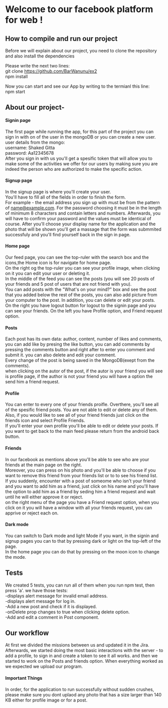 # Welcome to our facebook platform for web !

## How to compile and run our project
Before we will explain about our project, you need to clone the repository and also install the dependencies

Please write the next two lines: <br> 
git clone https://github.com/BarWanunu/ex2 <br>
npm install

Now you can start and see our App by writing to the termianl this line: <br> 
npm start

## About our project-
#### Signin page
The first page while running the app, for this part of the project you can sign in with on of the user in the mongoDB or you can create a new user. <br> 
user details from the mongo: <br> 
username: Shaked Gitta <br> 
password: Aa12345678<br> 
After you sign in with us you'll get a spesific token that will allow you to make some of the activities we offer for our users by making sure you are indeed the person who are authorized to make the specific action.



#### Signup page
In the signup page is where you'll create your user.<br> 
You'll have to fill all of the fields in order to finish the form.<br> 
For example - the email address you sign up with must be from the pattern of name@example.com.
For the password choosing it must be in the length of minimum 8 characters and contain letters and numbers. Afterwards, you will have to confirm your password and the values must be identical of course.
After you'll choose your display name for the application and the photo that will be shown you'll get a massage that the form was submmited successfuly and you'll find yourself back in the sign in page.

#### Home page
Our feed page, you can see the top-ruler with the search box and the icons,the Home icon is for navigate for home page. <br>
On the right og the top-ruler you can see your profile image, when clicking on it you can edit your user or deleting it.<br>
In the middle of the feed you can see the posts (you will see 20 posts of your friends and 5 post of users that are not friend with you).<br>
 You can add posts with the "What's on your mind?" box and see the post that you added below the rest of the posts, you can also add picture from your computer to the post. In addition, you can delete or edit your posts.<br>
On the right you have logout button for logout to the signin page and you can see your friends.
On the left you have Profile option, and Friend request option.<br> 


#### Posts
Each post has its own data: author, content, number of likes and comments, you can add like by presing the like button, you can add comments by pressing the comments button and right after to enter you comment and submit it. you can also delete and edit your comment.<br> 
Every change of the post is being saved in the MongoDB(exept from the comments).<br> 
when clicking on the autor of the post, if the autor is your friend you will see is profile page, if the author is not your friend you will have a option the send him a friend request.

#### Profile
You can enter to every one of your friends proifle. Overthere, you'll see all of the spesific friend posts. You are not able to edit or delete any of them.<br> 
Also, if you would like to see all of your friend friends just click on the friends icon and select Profile Friends.<br> 
If you'll enter your own profile you'll be able to edit or delete your posts.
If you want to get back to the main feed please return from the android back button.

#### Friends
In our facebook as mentions above you'll be able to see who are your friends at the main page on the right.<br> 
Moreover,  you can press on his photo and you'll be able to choose if you want to remove this friend from your friends list or to to see his friend list.<br> 
If you suddenly, encounter with a post of someome who isn't your friend and you want to add him as a friend, just click on his name and you'll have the option to add him as a friend by seding him a friend request and wait until he will either approve it or reject.<br> 
on the right menu of the page you have a Friend request option, when you click on it you will have a window with all your friends request, you can apprive or reject each on. <br> 
#### Dark mode
You can switch to Dark mode and light Mode if you want, in the signin and signup pages you can to that by pressing dark or light on the top-left of the page. <br> 
In the home page you can do that by pressing on the moon icon to change the mode.

## Tests
We created 5 tests, you can run all of them when you run npm test, then press 'a'. we have those tests: <br>
-displays alert message for invalid email address. <br>
-displays alert message for log in. <br>
-Add a new post and check if it is displayed. <br>
-onDelete prop changes to true when clicking delete option. <br>
-Add and edit a comment in Post component. <br>

## Our workflow

At first we divided the missions between us and updated it in the Jira. <br>
Afterwards, we started doing the most basic interactions with the server - to add a profile, to sign in and create a token to see it all works. and then we started to work on the Posts and friends option.
When everything worked as we expected we upload our program. <br>

 #### Important Things

In order, for the application to run successfully without sudden crushes, please make sure you dont uplaod any photo that has a size larger than 140 KB either for profile image or for a post.










